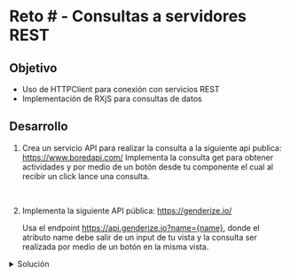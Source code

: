 # Reto # - Consultas a servidores REST


## Objetivo


* Uso de HTTPClient para conexión con servicios REST
* Implementación de RXjS para consultas de datos

## Desarrollo

1. Crea un servicio API para realizar la consulta a la siguiente api publica: https://www.boredapi.com/
   Implementa la consulta get para obtener actividades y por medio de un botón desde tu componente el cual al recibir un click lance una consulta.

<br>

2. Implementa la siguiente API pública: https://genderize.io/
   
   Usa el endpoint https://api.genderize.io?name={name}, donde el atributo name debe salir de un input de tu vista y la consulta ser realizada por medio de un botón en la misma vista.

<details> 
    <summary>Solución</summary>

Servicio API:

```typescript
import { HttpClient } from '@angular/common/http';
import { Injectable } from '@angular/core';
import { Observable } from 'rxjs';
import { ActivityModel, GenderModel } from 'src/app/models/activity.model';

@Injectable({
  providedIn: 'root'
})
export class EjemplosService {

  constructor(private httpClient: HttpClient) { }

  getActivity(): Observable<ActivityModel> {
    return this.httpClient.get<ActivityModel>('https://www.boredapi.com/api/activity');
  }

  getGender(name: string): Observable<GenderModel> {
    return this.httpClient.get<GenderModel>(`https://api.genderize.io?name=${name}`);
  }

}
```
### consulta 1
Componente para consultar actividades:

```html
<!-- activity-component -->
<button (click)="getActividad()">obtener actividad</button>
```
```typescript
// activity-component
import { Component } from '@angular/core';
import { EjemplosService } from '../../../services/api/ejemplos.service';

@Component({
  selector: 'app-activity',
  templateUrl: './activity.component.html',
  styleUrls: ['./activity.component.scss']
})
export class ActivityComponent {

  constructor(private ejemplosService: EjemplosService) { }
  
  getActividad() {
    this.ejemplosService.getActivity().subscribe(activity => {
      console.log(activity);

    }), (err: any) => {
      window.alert('error al obtener actividad');
    };
  }
}

```
### Consulta 2

Importamos __FormsModule__ dentro de __AppModule__ para hacer uso de la directiva ngModel.

```typescript
@NgModule({
  declarations: [
    AppComponent
  ],
  imports: [
    BrowserModule,
    AppRoutingModule,
    FormsModule,
    HttpClientModule,
  ],
  bootstrap: [AppComponent]
})
export class AppModule { }
```

```html
<!-- gender-component -->
<input type="text" [(ngModel)]="nombre" placeholder="Nombre">

<button (click)="getTipoGenero()">Consultar género</button>

```

```typescript
import { Component } from '@angular/core';
import { EjemplosService } from 'src/app/services/api/ejemplos.service';

@Component({
  selector: 'app-gender',
  templateUrl: './gender.component.html',
  styleUrls: ['./gender.component.scss']
})
export class GenderComponent {

  nombre: string = '';
  constructor(private ejemplosService: EjemplosService) { }

  getTipoGenero() {
    this.ejemplosService.getGender(this.nombre).subscribe(gender => {
      console.log(gender);
    }), (err: any) => {
      window.alert('error al consultar datos');
    };
  }

}

```


</details>